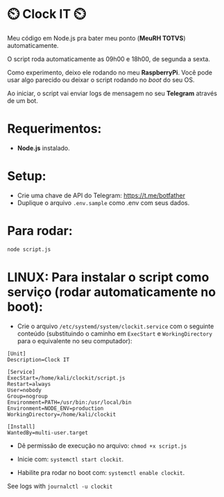 # ⏲️ Clock IT ⏲️
Meu código em Node.js pra bater meu ponto (**MeuRH TOTVS**) automaticamente.

O script roda automaticamente as 09h00 e 18h00, de segunda a sexta.

Como experimento, deixo ele rodando no meu **RaspberryPi**. Você pode usar algo parecido ou deixar o script rodando no *boot* do seu OS.

Ao iniciar, o script vai enviar logs de mensagem no seu **Telegram** através de um bot.

# Requerimentos:
- **Node.js** instalado.

# Setup:

- Crie uma chave de API do Telegram: https://t.me/botfather
- Duplique o arquivo ```.env.sample``` como .env com seus dados.

# Para rodar:
``` sh
node script.js
```

# LINUX: Para instalar o script como serviço (rodar automaticamente no boot):

- Crie o arquivo ```/etc/systemd/system/clockit.service``` com o seguinte conteúdo (substituindo o caminho em ```ExecStart``` e ```WorkingDirectory``` para o equivalente no seu computador):

```
[Unit]
Description=Clock IT

[Service]
ExecStart=/home/kali/clockit/script.js
Restart=always
User=nobody
Group=nogroup
Environment=PATH=/usr/bin:/usr/local/bin
Environment=NODE_ENV=production
WorkingDirectory=/home/kali/clockit

[Install]
WantedBy=multi-user.target
```

- Dê permissão de execução no arquivo: ```chmod +x script.js```

- Inicie com: ```systemctl start clockit```.

- Habilite pra rodar no boot com: ```systemctl enable clockit```.

See logs with ```journalctl -u clockit```